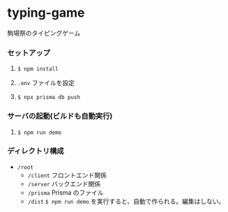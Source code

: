 # typing-game

駒場祭のタイピングゲーム

### セットアップ

1. `$ npm install`

1. `.env` ファイルを設定

1. `$ npx prisma db push`

### サーバの起動(ビルドも自動実行)

1. `$ npm run demo`

### ディレクトリ構成

- `/root`
  - `/client` フロントエンド関係
  - `/server` バックエンド関係
  - `/prisma` Prisma のファイル
  - `/dist` `$ npm run demo` を実行すると、自動で作られる。編集はしない。
